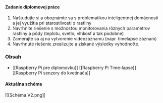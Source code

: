 #### Zadanie diplomovej práce
1. Naštudujte si a oboznámte sa s problematikou inteligentnej domácnosti a jej využitia pri starostlivosti o rastliny
2. Navrhnite riešenie s možnosťou monitorovania rôznych parametrov rastliny a pôdy (teplotu, svetlo, vlhkosť a tak podobne)
3. Zamerajte sa aj na vytvorenie videozáznamu (napr. timelapse záznam)
4. Navrhnuté riešenie zrealizujte a získané výsledky vyhodnoťte.

### Obsah
- [[Raspberry Pi pre diplomovku]]
[[Raspberry Pi Time-lapse]]
[[Raspberry Pi senzory do kvetináča]]

#### Aktuálna schéma
![[Schéma V2.png]]

